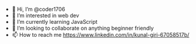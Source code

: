 - 👋 Hi, I’m @coder1706
- 👀 I’m interested in web dev
- 🌱 I’m currently learning JavaScript
- 💞️ I’m looking to collaborate on anything beginner friendly
- 📫 How to reach me https://www.linkedin.com/in/kunal-giri-67058517b/

<!---
coder1706/coder1706 is a ✨ special ✨ repository because its `README.md` (this file) appears on your GitHub profile.
You can click the Preview link to take a look at your changes.
--->
